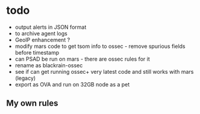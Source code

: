 todo
====
- output alerts in JSON format
- <log-all> to archive agent logs
- GeoIP enhancement ?
- modify mars code to get tsom info to ossec - remove spurious fields before timestamp
- can PSAD be run on mars - there are ossec rules for it
- rename as blackrain-ossec 
- see if can get running ossec+ very latest code and still works with mars (legacy)
- export as OVA and run on 32GB node as a pet

My own rules
------------
